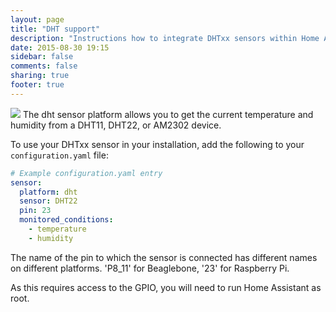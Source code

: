 ```yaml
---
layout: page
title: "DHT support"
description: "Instructions how to integrate DHTxx sensors within Home Assistant."
date: 2015-08-30 19:15
sidebar: false
comments: false
sharing: true
footer: true
---
```


<img src='/images/supported_brands/dht.png' class='brand pull-right' />
The dht sensor platform allows you to get the current temperature and humidity from a DHT11, DHT22, or AM2302 device.

To use your DHTxx sensor in your installation, add the following to your `configuration.yaml` file:

```yaml
# Example configuration.yaml entry
sensor:
  platform: dht
  sensor: DHT22
  pin: 23
  monitored_conditions:
    - temperature
    - humidity
```

The name of the pin to which the sensor is connected has different names on different platforms. 'P8_11' for Beaglebone, '23' for Raspberry Pi.

<p class='note warning'>
As this requires access to the GPIO, you will need to run Home Assistant as root.
</p>

